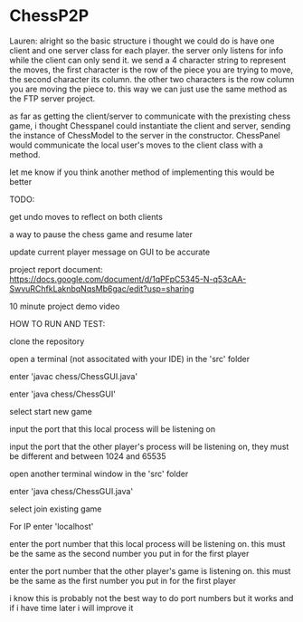 # ChessP2P

Lauren: alright so the basic structure i thought we could do is have one client and one server class for each player. the server only listens for info while the client can only send it. we send a 4 character string to represent the moves, the first character is the row of the piece you are trying to move, the second character its column. the other two characters is the row column you are moving the piece to. this way we can just use the same method as the FTP server project. 

as far as getting the client/server to communicate with the prexisting chess game, i thought Chesspanel could instantiate the client and server, sending the instance of ChessModel to the server in the constructor. ChessPanel would communicate the local user's moves to the client class with a method.

let me know if you think another method of implementing this would be better


TODO:

get undo moves to reflect on both clients

a way to pause the chess game and resume later

update current player message on GUI to be accurate

project report document: https://docs.google.com/document/d/1qPFpC5345-N-q53cAA-SwvuRChfkLaknbqNqsMb6gac/edit?usp=sharing

10 minute project demo video


HOW TO RUN AND TEST:

clone the repository

open a terminal (not associtated with your IDE) in the 'src' folder

enter 'javac chess/ChessGUI.java'

enter 'java chess/ChessGUI'

select start new game 

input the port that this local process will be listening on

input the port that the other player's process will be listening on, they must be different and between 1024 and 65535

open another terminal window in the 'src' folder

enter 'java chess/ChessGUI.java'

select join existing game

For IP enter 'localhost'

enter the port number that this local process will be listening on. this must be the same as the second number you put in for the first player

enter the port number that the other player's game is listening on. this must be the same as the first number you put in for the first player

i know this is probably not the best way to do port numbers but it works and if i have time later i will improve it


